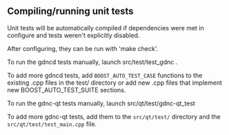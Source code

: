 Compiling/running unit tests
------------------------------------

Unit tests will be automatically compiled if dependencies were met in configure
and tests weren't explicitly disabled.

After configuring, they can be run with 'make check'.

To run the gdncd tests manually, launch src/test/test_gdnc .

To add more gdncd tests, add `BOOST_AUTO_TEST_CASE` functions to the existing
.cpp files in the test/ directory or add new .cpp files that
implement new BOOST_AUTO_TEST_SUITE sections.

To run the gdnc-qt tests manually, launch src/qt/test/gdnc-qt_test

To add more gdnc-qt tests, add them to the `src/qt/test/` directory and
the `src/qt/test/test_main.cpp` file.
